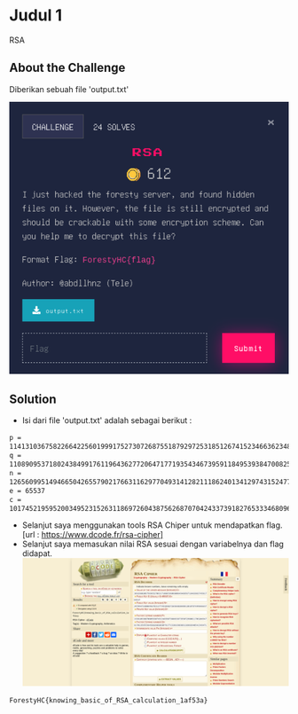 # Judul 1
RSA

## About the Challenge
Diberikan sebuah file 'output.txt' 

![preview](images/problem.png)

## Solution
- Isi dari file 'output.txt' adalah sebagai berikut : 
```
p = 11413103675822664225601999175273072687551879297253185126741523466362348133163394972217556084104081538105360708095307491348550738865387355072980811703266547
q = 11089095371802438499176119643627720647177193543467395911849539384700825069786241084525126707796608170135955564588268686907917715301698989138966940541549471
n = 126560995149466504265579021766311629770493141282111862401341297431524778816640714635528326471741097475924737808599367763532628409211826397113452281612000778463076392565774132838130801029801212613725233476886672713062885175272393050026528920139475972252978947240069567831277393850272658402048012010787499846637
e = 65537
c = 101745219595200349523152631186972604387562687070424337391827653334680968467499417833947662984712440742528056447473955784742413027053684762025541828629380347762172127149025219273226750365996684215327960258305658612699878870293797722424415286951422307953692960206756965270631710865360680064948856718463863745817
```
- Selanjut saya menggunakan tools RSA Chiper untuk mendapatkan flag. [url : https://www.dcode.fr/rsa-cipher]
- Selanjut saya memasukan nilai RSA sesuai dengan variabelnya dan flag didapat.
![preview](images/result.png) 


```
ForestyHC{knowing_basic_of_RSA_calculation_1af53a}
```
